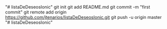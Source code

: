 "# listaDeDeseosIonic"  git init git add README.md git commit -m "first commit" git remote add origin https://github.com/jtenarios/listaDeDeseosIonic.git git push -u origin master
"# listaDeDeseosIonic" 
